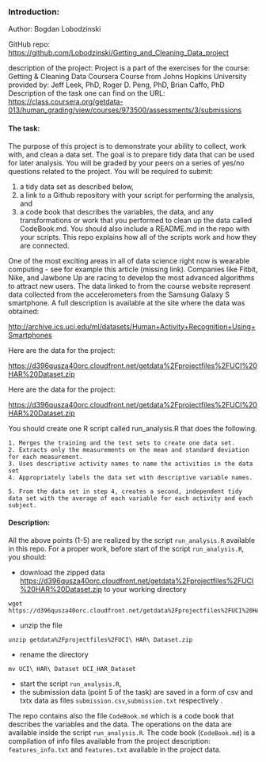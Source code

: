 ### Introduction:

Author: 		Bogdan Lobodzinski

GitHub repo:		https://github.com/Lobodzinski/Getting_and_Cleaning_Data_project

description of the project:
Project is a part of the exercises for the course: Getting & Cleaning Data Coursera Course
from Johns Hopkins University
provided by: Jeff Leek, PhD, Roger D. Peng, PhD, Brian Caffo, PhD
Description of the task one can find on the URL:
https://class.coursera.org/getdata-013/human_grading/view/courses/973500/assessments/3/submissions

#### The task:
The purpose of this project is to demonstrate your ability to collect, work with, and clean a data set.
The goal is to prepare tidy data that can be used for later analysis. You will be graded by your peers on a series
of yes/no questions related to the project. You will be required to submit:
1) a tidy data set as described below,
2) a link to a Github repository with your script for performing the analysis,
and
3) a code book that describes the variables, the data, and any transformations or work that you performed to clean up the data called CodeBook.md.
You should also include a README.md in the repo with your scripts.
This repo explains how all of the scripts work and how they are connected.

One of the most exciting areas in all of data science right now is wearable computing - see for example this article (missing link).
Companies like Fitbit, Nike, and Jawbone Up are racing to develop the most advanced algorithms to attract new users.
The data linked to from the course website represent data collected from the accelerometers from the Samsung Galaxy S smartphone.
A full description is available at the site where the data was obtained:

http://archive.ics.uci.edu/ml/datasets/Human+Activity+Recognition+Using+Smartphones

Here are the data for the project:

https://d396qusza40orc.cloudfront.net/getdata%2Fprojectfiles%2FUCI%20HAR%20Dataset.zip

Here are the data for the project:

https://d396qusza40orc.cloudfront.net/getdata%2Fprojectfiles%2FUCI%20HAR%20Dataset.zip

You should create one R script called run_analysis.R that does the following.

    1. Merges the training and the test sets to create one data set.
    2. Extracts only the measurements on the mean and standard deviation for each measurement.
    3. Uses descriptive activity names to name the activities in the data set
    4. Appropriately labels the data set with descriptive variable names.

    5. From the data set in step 4, creates a second, independent tidy data set with the average of each variable for each activity and each subject.


#### Description:

All the above points (1-5) are realized by the script `run_analysis.R` available in this repo.
For a proper work, before start of the script `run_analysis.R`, you should:
-  download the zipped data 
https://d396qusza40orc.cloudfront.net/getdata%2Fprojectfiles%2FUCI%20HAR%20Dataset.zip
to your working directory
```
wget https://d396qusza40orc.cloudfront.net/getdata%2Fprojectfiles%2FUCI%20HAR%20Dataset.zip
```
- unzip the file
```
unzip getdata%2Fprojectfiles%2FUCI\ HAR\ Dataset.zip
```
- rename the directory 
```
mv UCI\ HAR\ Dataset UCI_HAR_Dataset
```
- start the script `run_analysis.R`,
- the submission data (point 5 of the task) are saved in a form of csv and txtx data as files `submission.csv`,`submission.txt` respectively .

The repo contains also the file `CodeBook.md` which is 
a code book that describes the variables and the data.
The operations on the data are available inside the script `run_analysis.R`.
The code book (`CodeBook.md`) is a compilation of info files available from the project description:
`features_info.txt` and `features.txt` available in the project data.

